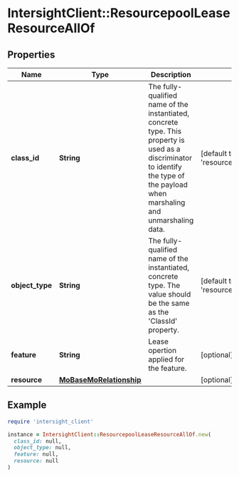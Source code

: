 # IntersightClient::ResourcepoolLeaseResourceAllOf

## Properties

| Name | Type | Description | Notes |
| ---- | ---- | ----------- | ----- |
| **class_id** | **String** | The fully-qualified name of the instantiated, concrete type. This property is used as a discriminator to identify the type of the payload when marshaling and unmarshaling data. | [default to &#39;resourcepool.LeaseResource&#39;] |
| **object_type** | **String** | The fully-qualified name of the instantiated, concrete type. The value should be the same as the &#39;ClassId&#39; property. | [default to &#39;resourcepool.LeaseResource&#39;] |
| **feature** | **String** | Lease opertion applied for the feature. | [optional][readonly] |
| **resource** | [**MoBaseMoRelationship**](MoBaseMoRelationship.md) |  | [optional] |

## Example

```ruby
require 'intersight_client'

instance = IntersightClient::ResourcepoolLeaseResourceAllOf.new(
  class_id: null,
  object_type: null,
  feature: null,
  resource: null
)
```

